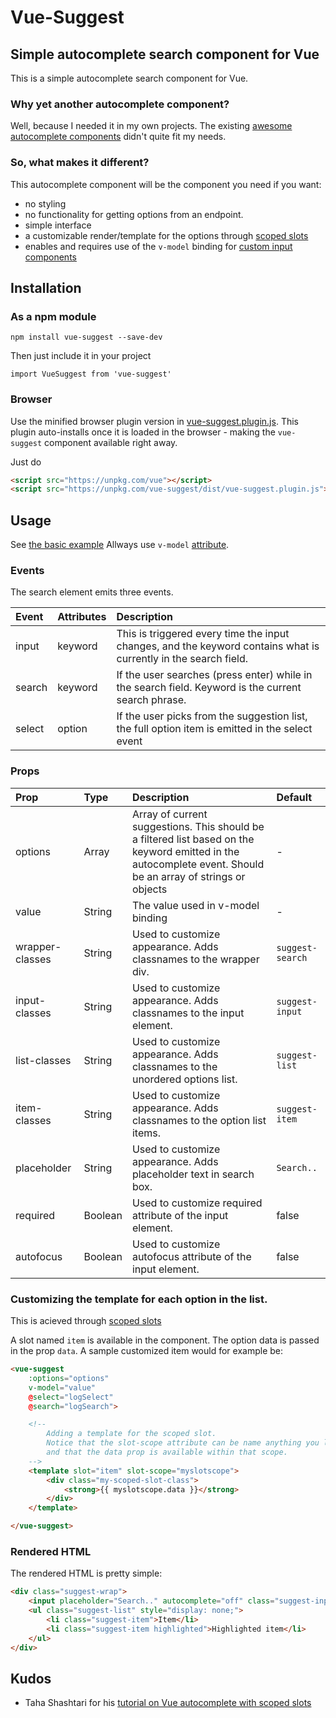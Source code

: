 # Vue-Suggest

## Simple autocomplete search component for Vue

This is a simple autocomplete search component for Vue.

### Why yet another autocomplete component?

Well, because I needed it in my own projects. The existing [awesome autocomplete components](https://github.com/vuejs/awesome-vue#autocomplete) didn't quite fit my needs.

### So, what makes it different?

This autocomplete component will be the component you need if you want:

* no styling
* no functionality for getting options from an endpoint.
* simple interface
* a customizable render/template for the options through [scoped slots](https://vuejs.org/v2/guide/components.html#Scoped-Slots)
* enables and requires use of the `v-model` binding for [custom input components](https://vuejs.org/v2/guide/components.html#Form-Input-Components-using-Custom-Events)

## Installation

### As a npm module

`npm install vue-suggest --save-dev`

Then just include it in your project

`import VueSuggest from 'vue-suggest'`

### Browser

Use the minified browser plugin version in [vue-suggest.plugin.js](dist/vue-suggest.plugin.js).
This plugin auto-installs once it is loaded in the browser - making the `vue-suggest` component available right away.

Just do

```html
<script src="https://unpkg.com/vue"></script>
<script src="https://unpkg.com/vue-suggest/dist/vue-suggest.plugin.js"></script>
```

## Usage

See [the basic example](examples/basic.html)
Allways use `v-model` [attribute](https://vuejs.org/v2/guide/components.html#Form-Input-Components-using-Custom-Events).


### Events

The search element emits three events.

| Event | Attributes | Description |
| :--- | :--- | :--- |
| input | keyword | This is triggered every time the input changes, and the keyword contains what is currently in the search field. |
| search | keyword | If the user searches (press enter) while in the search field. Keyword is the current search phrase. |
| select | option | If the user picks from the suggestion list, the full option item is emitted in the select event |

### Props

| Prop | Type | Description | Default |
| :--- | :--- | :--- | :--- |
| options | Array | Array of current suggestions. This should be a filtered list based on the keyword emitted in the autocomplete event. Should be an array of strings or objects | - |
| value | String | The value used in v-model binding | - |
| wrapper-classes | String | Used to customize appearance. Adds classnames to the wrapper div. | `suggest-search` |
| input-classes | String | Used to customize appearance. Adds classnames to the input element. | `suggest-input` |
| list-classes | String | Used to customize appearance. Adds classnames to the unordered options list. | `suggest-list` |
| item-classes | String | Used to customize appearance. Adds classnames to the option list items. | `suggest-item` |
| placeholder | String | Used to customize appearance. Adds placeholder text in search box. | `Search..` |
| required | Boolean | Used to customize required attribute of the input element. | false |
| autofocus | Boolean | Used to customize autofocus attribute of the input element. | false |

### Customizing the template for each option in the list.

This is acieved through [scoped slots](https://vuejs.org/v2/guide/components.html#Scoped-Slots)

A slot named `item` is available in the component. The option data is passed in the prop `data`.
A sample customized item would for example be:

```html
<vue-suggest
    :options="options"
    v-model="value"
    @select="logSelect"
    @search="logSearch">

    <!--
        Adding a template for the scoped slot.
        Notice that the slot-scope attribute can be name anything you like,
        and that the data prop is available within that scope.
    -->
    <template slot="item" slot-scope="myslotscope">
        <div class="my-scoped-slot-class">
            <strong>{{ myslotscope.data }}</strong>
        </div>
    </template>

</vue-suggest>
``` 

### Rendered HTML

The rendered HTML is pretty simple:

```html
<div class="suggest-wrap">
    <input placeholder="Search.." autocomplete="off" class="suggest-input">
    <ul class="suggest-list" style="display: none;">
        <li class="suggest-item">Item</li>
        <li class="suggest-item highlighted">Highlighted item</li>
    </ul>
</div>
```

## Kudos

* Taha Shashtari for his [tutorial on Vue autocomplete with scoped slots](http://taha-sh.com/blog/building-an-awesome-reusable-autocomplete-input-component-in-vue-21-part-one)
